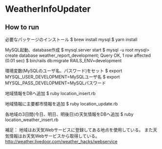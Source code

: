 # WeatherInfoUpdater

## How to run
必要なパッケージのインストール
$ brew install mysql
$ yarn install

MySQL起動、database作成
$ mysql.server start
$ mysql -u root
mysql> create database weather_report_development;
Query OK, 1 row affected (0.01 sec)
$ bin/rails db:migrate RAILS_ENV=development

環境変数(MySQLのユーザ名、パスワード)をセット
$ export MYSQL_USER_DEVELOPMENT=MySQLユーザ名
$ export MYSQL_PASS_DEVELOPMENT=MySQLパスワード

地域情報をDBへ追加
$ ruby location_insert.rb

地域情報に主要都市情報を追加
$ ruby location_update.rb

各地域の3日間(今日、明日、明後日)の天気情報をDBへ追加
$ ruby location_weather_insert.rb

補足：
地域はお天気Webサービスに登録してある地点を使用している。
また天気情報はお天気Webサービスから取得している。
http://weather.livedoor.com/weather_hacks/webservice
